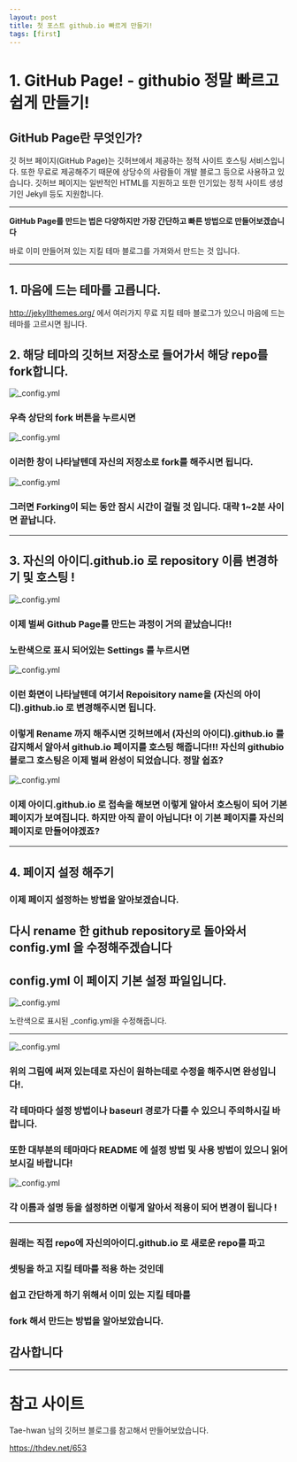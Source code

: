 ```yaml
---
layout: post
title: 첫 포스트 github.io 빠르게 만들기!
tags: [first]
---
```


# 1. GitHub Page! - githubio 정말 빠르고 쉽게 만들기!

## GitHub Page란 무엇인가? 
깃 허브 페이지(GitHub Page)는 깃허브에서 제공하는 정적 사이트 호스팅 서비스입니다. 또한 무료로 제공해주기 때문에 상당수의 사람들이 개발 블로그 등으로 사용하고 있습니다. 깃허브 페이지는 일반적인 HTML를 지원하고 또한 인기있는 정적 사이트 생성기인 Jekyll 등도 지원합니다.

-------

<b>GitHub Page를 만드는 법은 다양하지만 가장 간단하고 빠른 방법으로 만들어보겠습니다</b>
<p>바로 이미 만들어져 있는 지킬 테마 블로그를 가져와서 만드는 것 입니다. </p>

---

## 1. 마음에 드는 테마를 고릅니다.
http://jekyllthemes.org/
에서 여러가지 무료 지킬 테마 블로그가 있으니 마음에 드는 테마를 고르시면 됩니다.

## 2. 해당 테마의 깃허브 저장소로 들어가서 해당 repo를 fork합니다.
![_config.yml](/images/2019-9-10/1.JPG)

### 우측 상단의 fork 버튼을 누르시면

![_config.yml](/images/2019-9-10/2fork.JPG)

### 이러한 창이 나타날텐데 자신의 저장소로 fork를 해주시면 됩니다.

![_config.yml](/images/2019-9-10/3.JPG)

### 그러면 Forking이 되는 동안 잠시 시간이 걸릴 것 입니다. 대략 1~2분 사이면 끝납니다.

---

## 3. 자신의 아이디.github.io 로 repository 이름 변경하기 및 호스팅 !
![_config.yml](/images/2019-9-10/4Settings.JPG)


### 이제 벌써 Github Page를 만드는 과정이 거의 끝났습니다!!
### 노란색으로 표시 되어있는 Settings 를 누르시면


![_config.yml](/images/2019-9-10/5Rename.JPG)

### 이런 화면이 나타날텐데 여기서 Repoisitory name을 (자신의 아이디).github.io 로 변경해주시면 됩니다.

### 이렇게 Rename 까지 해주시면 깃허브에서 (자신의 아이디).github.io 를 감지해서 알아서 github.io 페이지를 호스팅 해줍니다!!! 자신의 githubio 블로그 호스팅은 이제 벌써 완성이 되었습니다. 정말 쉽죠?

![_config.yml](/images/2019-9-10/6hosting.JPG)

### 이제 아이디.github.io 로 접속을 해보면 이렇게 알아서 호스팅이 되어 기본 페이지가 보여집니다. 하지만 아직 끝이 아닙니다! 이 기본 페이지를 자신의 페이지로 만들어야겠죠?

---

## 4. 페이지 설정 해주기

### 이제 페이지 설정하는 방법을 알아보겠습니다.
## 다시 rename 한 github repository로 돌아와서 config.yml 을 수정해주겠습니다
## config.yml 이 페이지 기본 설정 파일입니다.
![_config.yml](/images/2019-9-10/7config.JPG)

노란색으로 표시된 _config.yml을 수정해줍니다.

---

![_config.yml](/images/2019-9-10/8edit.JPG)

### 위의 그림에 써져 있는데로 자신이 원하는데로 수정을 해주시면 완성입니다!. 

### 각 테마마다 설정 방법이나 baseurl 경로가 다를 수 있으니 주의하시길 바랍니다.
### 또한 대부분의 테마마다 README 에 설정 방법 및 사용 방법이 있으니 읽어 보시길 바랍니다!

![_config.yml](/images/2019-9-10/9.JPG)

### 각 이름과 설명 등을 설정하면 이렇게 알아서 적용이 되어 변경이 됩니다 !

---

### 원래는 직접 repo에 자신의아이디.github.io 로 새로운 repo를 파고
### 셋팅을 하고 지킬 테마를 적용 하는 것인데
### 쉽고 간단하게 하기 위해서 이미 있는 지킬 테마를
### fork 해서 만드는 방법을 알아보았습니다. 
## 감사합니다

---

# 참고 사이트

Tae-hwan 님의 깃허브 블로그를 참고해서 만들어보았습니다.

https://thdev.net/653